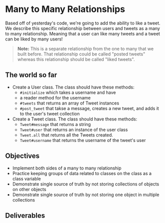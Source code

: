 # Many to Many Relationships

Based off of yesterday's code, we're going to add the ability to like a tweet. We describe this specific relationship between users and tweets as a many to many relationship. Meaning that a user can like many tweets and a tweet can be liked by many users!

> **Note:** This is a separate relationship from the one to many that we built before. That relationship could be called "posted tweets" whereas this relationship should be called "liked tweets".

## The world so far

* Create a User class. The class should have these methods:
  * `#initialize` which takes a username and have
  * a reader method for the username
  * `#tweets` that returns an array of Tweet instances
  * `#post_tweet` that takse a message, creates a new tweet, and adds it to the user's tweet collection
* Create a Tweet class. The class should have these methods:
  * `Tweet#message` that returns a string
  * `Tweet#user` that returns an instance of the user class
  * `Tweet.all` that returns all the Tweets created.
  * `Tweet#username` that returns the username of the tweet's user

## Objectives 
  * Implement both sides of a many to many relationship
  * Practice keeping groups of data related to classes on the class as a class variable
  * Demonstrate single source of truth by not storing collections of objects on other objects
  * Demonstrate single source of truth by not storing one object in multiple collections

  ## Deliverables